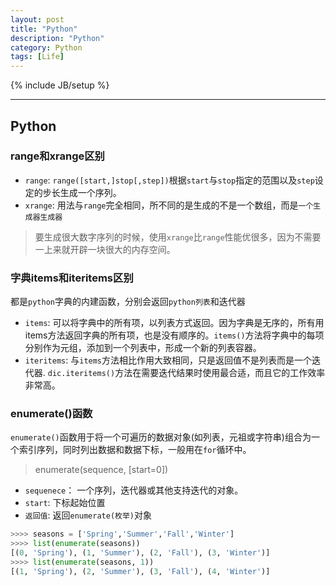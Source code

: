 ```yaml
---
layout: post
title: "Python"
description: "Python"
category: Python
tags: [Life]
---
```


{% include JB/setup %}


--------------------------

## Python
### range和xrange区别
* `range`: `range([start,]stop[,step])`根据`start`与`stop`指定的范围以及`step`设定的步长生成一个序列。
* `xrange`: 用法与`range`完全相同，所不同的是生成的不是一个数组，而是`一个生成器生成器`

>  要生成很大数字序列的时候，使用`xrange`比`range`性能优很多，因为不需要一上来就开辟一块很大的内存空间。

### 字典items和iteritems区别
都是`python`字典的内建函数，分别会返回`python列表`和迭代器
* `items`: 可以将字典中的所有项，以列表方式返回。因为字典是无序的，所有用items方法返回字典的所有项，也是没有顺序的。`items()`方法将字典中的每项分别作为元组，添加到一个列表中，形成一个新的列表容器。
* `iteritems`: 与`items`方法相比作用大致相同，只是返回值不是列表而是一个迭代器.
`dic.iteritems()`方法在需要迭代结果时使用最合适，而且它的工作效率非常高。

### enumerate()函数
`enumerate()`函数用于将一个可遍历的数据对象(如列表，元祖或字符串)组合为一个索引序列，同时列出数据和数据下标，一般用在`for`循环中。

> enumerate(sequence, [start=0])
* `sequenece`： 一个序列，迭代器或其他支持迭代的对象。
* `start`: 下标起始位置
* `返回值`: 返回`enumerate(枚举)`对象

```python
>>>> seasons = ['Spring','Summer','Fall','Winter']
>>>> list(enumerate(seasons))
[(0, 'Spring'), (1, 'Summer'), (2, 'Fall'), (3, 'Winter')]
>>>> list(enumerate(seasons, 1))
[(1, 'Spring'), (2, 'Summer'), (3, 'Fall'), (4, 'Winter')]
```
